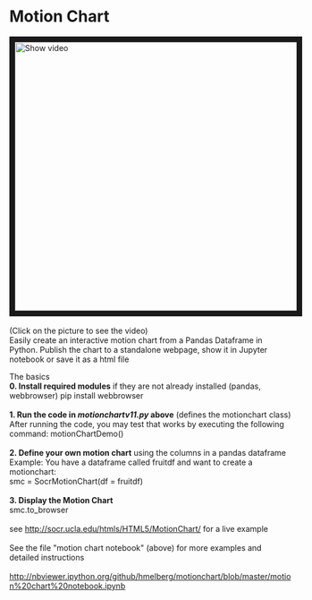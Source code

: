 # Motion Chart
<a href="http://www.youtube.com/watch?feature=player_embedded&v=JkpbY08swyA" target="_blank"><img src="http://img.youtube.com/vi/JkpbY08swyA/0.jpg" alt="Show video" width="720" height="480" border="10" /></a>
<BR><BR>
(Click on the picture to see the video)
<BR>
Easily create an interactive motion chart from a Pandas Dataframe in Python. Publish the chart to a standalone webpage, show it in Jupyter notebook or save it as a html file
<BR>

The basics<BR>
**0. Install required modules** if they are not already installed (pandas, webbrowser)
pip install webbrowser
<BR><BR>
**1. Run the code in _motionchartv11.py_ above** (defines the motionchart class)<BR>
After running the code, you may test that works by executing the following command: motionChartDemo() 
<BR><BR>
**2. Define your own motion chart** using the columns in a pandas dataframe<BR>
Example: You have a dataframe called fruitdf and want to create a motionchart:
<BR>
smc = SocrMotionChart(df = fruitdf)
<BR><BR>
**3. Display the Motion Chart**<BR>
smc.to_browser
<BR><BR>
see http://socr.ucla.edu/htmls/HTML5/MotionChart/ for a live example
<BR><BR>
See the file "motion chart notebook" (above) for more examples and detailed instructions
<BR><BR>
http://nbviewer.ipython.org/github/hmelberg/motionchart/blob/master/motion%20chart%20notebook.ipynb
